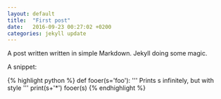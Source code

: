 ```yaml
---
layout: default
title:  "First post"
date:   2016-09-23 00:27:02 +0200
categories: jekyll update
---
```

A post written written in simple Markdown. Jekyll doing some magic.

A snippet:

{% highlight python %}
def fooer(s='foo'):
  '''
  Prints s infinitely, but with style
  '''
  print(s+'*')
  fooer(s)
{% endhighlight %}
